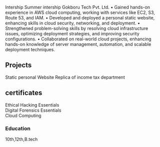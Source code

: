  Intership
 Summer intership
Gokboru Tech Pvt. Ltd.
  • Gained hands-on experience in AWS cloud computing, working with services like EC2, S3, Route 53, and IAM.
  • Developed and deployed a personal static website, enhancing skills in cloud security, networking, and deployment.
  • Strengthened problem-solving skills by resolving cloud infrastructure issues, optimizing deployment strategies, and
    improving security configurations.
  • Collaborated on real-world cloud projects, enhancing hands-on knowledge of server management, automation, and scalable
    deployment techniques.

## Projects
Static personal Website
Replica of income tax department

## certificates
Ethical Hacking Essentials  
Digital Forensics Essentials  
Cloud Computing 

### Education
10th,12th,B.tech
